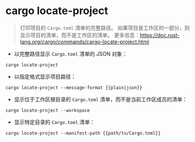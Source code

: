 # cargo locate-project

> 打印项目的 `Cargo.toml` 清单的完整路径。
> 如果项目是工作区的一部分，则显示项目的清单，而不是工作区的清单。
> 更多信息：<https://doc.rust-lang.org/cargo/commands/cargo-locate-project.html>.

- 以完整路径显示 `Cargo.toml` 清单的 JSON 对象：

`cargo locate-project`

- 以指定格式显示项目路径：

`cargo locate-project --message-format {{plain|json}}`

- 显示位于工作区根目录的 `Cargo.toml` 清单，而不是当前工作区成员的清单：

`cargo locate-project --workspace`

- 显示特定目录的 `Cargo.toml` 清单：

`cargo locate-project --manifest-path {{path/to/Cargo.toml}}`